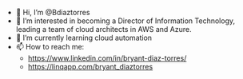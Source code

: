 - 👋 Hi, I’m @Bdiaztorres
- 👀 I’m interested in becoming a Director of Information Technology, leading a team of cloud architects in AWS and Azure.
- 🌱 I’m currently learning cloud automation
- 📫 How to reach me:
  - https://www.linkedin.com/in/bryant-diaz-torres/
  - https://linqapp.com/bryant_diaztorres

<!---
Bdiaztorres/Bdiaztorres is a ✨ special ✨ repository because its `README.md` (this file) appears on your GitHub profile.
You can click the Preview link to take a look at your changes.
--->
